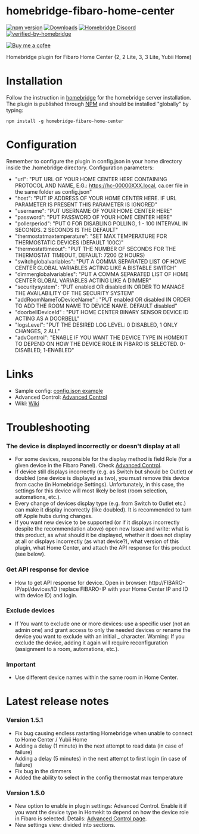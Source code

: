 # homebridge-fibaro-home-center
[![npm version](https://badge.fury.io/js/homebridge-fibaro-home-center.svg)](https://badge.fury.io/js/homebridge-fibaro-home-center)
[![Downloads](https://img.shields.io/npm/dt/homebridge-fibaro-home-center)](https://www.npmjs.com/package/homebridge-fibaro-home-center)
[![Homebridge Discord](https://img.shields.io/discord/432663330281226270?color=728ED5&logo=discord&label=discord)](https://discord.gg/38Dpux)
[![verified-by-homebridge](https://badgen.net/badge/homebridge/verified/purple)](https://github.com/homebridge/homebridge/wiki/Verified-Plugins)

[![Buy me a cofee](https://cdn.buymeacoffee.com/buttons/default-orange.png)](https://www.buymeacoffee.com/ilcato)

Homebridge plugin for Fibaro Home Center (2, 2 Lite, 3, 3 Lite, Yubii Home)

# Installation
Follow the instruction in [homebridge](https://www.npmjs.com/package/homebridge) for the homebridge server installation.
The plugin is published through [NPM](https://www.npmjs.com/package/homebridge-fibaro-home-center) and should be installed "globally" by typing:

    npm install -g homebridge-fibaro-home-center
    
# Configuration
Remember to configure the plugin in config.json in your home directory inside the .homebridge directory. Configuration parameters:
+ "url": "PUT URL OF YOUR HOME CENTER HERE CONTAINING PROTOCOL AND NAME, E.G.: https://hc-00000XXX.local, ca.cer file in the same folder as config.json"
+ "host": "PUT IP ADDRESS OF YOUR HOME CENTER HERE. IF URL PARAMETER IS PRESENT THIS PARAMETER IS IGNORED"
+ "username": "PUT USERNAME OF YOUR HOME CENTER HERE"
+ "password": "PUT PASSWORD OF YOUR HOME CENTER HERE"
+ "pollerperiod": "PUT 0 FOR DISABLING POLLING, 1 - 100 INTERVAL IN SECONDS. 2 SECONDS IS THE DEFAULT"
+ "thermostatmaxtemperature": "SET MAX TEMPERATURE FOR THERMOSTATIC DEVICES (DEFAULT 100C)"
+ "thermostattimeout": "PUT THE NUMBER OF SECONDS FOR THE THERMOSTAT TIMEOUT, DEFAULT: 7200 (2 HOURS)
+ "switchglobalvariables": "PUT A COMMA SEPARATED LIST OF HOME CENTER GLOBAL VARIABLES ACTING LIKE A BISTABLE SWITCH"
+ "dimmerglobalvariables": "PUT A COMMA SEPARATED LIST OF HOME CENTER GLOBAL VARIABLES ACTING LIKE A DIMMER"
+ "securitysystem": "PUT enabled OR disabled IN ORDER TO MANAGE THE AVAILABILITY OF THE SECURITY SYSTEM"
+ "addRoomNameToDeviceName" : "PUT enabled OR disabled IN ORDER TO ADD THE ROOM NAME TO DEVICE NAME. DEFAULT disabled"
+ "doorbellDeviceId" : "PUT HOME CENTER BINARY SENSOR DEVICE ID ACTING AS A DOORBELL"
+ "logsLevel": "PUT THE DESIRED LOG LEVEL: 0 DISABLED, 1 ONLY CHANGES, 2 ALL"
+ "advControl": "ENABLE IF YOU WANT THE DEVICE TYPE IN HOMEKIT TO DEPEND ON HOW THE DEVICE ROLE IN FIBARO IS SELECTED. 0-DISABLED, 1-ENABLED"

# Links
+ Sample config: [config.json example](https://github.com/ilcato/homebridge-Fibaro-home-center/blob/main/config.json)
+ Advanced Control: [Advanced Control](https://github.com/ilcato/homebridge-Fibaro-home-center/blob/main/advcontrol.md)
+ Wiki: [Wiki](https://github.com/ilcato/homebridge-Fibaro-home-center/wiki)

# Troubleshooting
### The device is displayed incorrectly or doesn't display at all
+ For some devices, responsible for the display method is field Role (for a given device in the Fibaro Panel). Check [Advanced Control](https://github.com/ilcato/homebridge-Fibaro-home-center/blob/main/advcontrol.md).
+ If device still displays incorrectly (e.g. as Switch but should be Outlet) or doubled (one device is displayed as two), you must remove this device from cache (in Homebridge Settings). Unfortunately, in this case, the settings for this device will most likely be lost (room selection, automations, etc.).
+ Every change of devices display type (e.g. from Switch to Outlet etc.) can make it display incorrectly (like doubled). It is recommended to turn off Apple hubs during changes.
+ If you want new device to be supported (or if it displays incorrectly despite the recommendation above) open new Issue and write: what is this product, as what should it be displayed, whether it does not display at all or displays incorrectly (as what device?), what version of this plugin, what Home Center, and attach the API response for this product (see below).
### Get API response for device
+ How to get API response for device. Open in browser: http://FIBARO-IP/api/devices/ID (replace FIBARO-IP with your Home Center IP and ID with device ID) and login.
### Exclude devices
+ If You want to exclude one or more devices: use a specific user (not an admin one) and grant access to only the needed devices or rename the device you want to exclude with an initial _ character. Warning: If you exclude the device, adding it again will require reconfiguration (assignment to a room, automations, etc.).
### Important
+ Use different device names within the same room in Home Center.

# Latest release notes

### Version 1.5.1
+ Fix bug causing endless rastarting Homebridge when unable to connect to Home Center / Yubii Home
+ Adding a delay (1 minute) in the next attempt to read data (in case of failure)
+ Adding a delay (5 minutes) in the next attempt to first login (in case of failure)
+ Fix bug in the dimmers
+ Added the ability to select in the config thermostat max temperature

### Version 1.5.0
+ New option to enable in plugin settings: Advanced Control. Enable it if you want the device type in Homekit to depend on how the device role in Fibaro is selected. Details: [Advanced Control page](https://github.com/ilcato/homebridge-Fibaro-home-center/blob/master/advcontrol.md).
+ New settings view: divided into sections.
